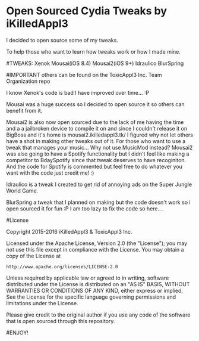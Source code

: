 # Open Sourced Cydia Tweaks by iKilledAppl3
 
 I decided to open source some of my tweaks.

 To help those who want to learn how tweaks work or how I made mine.

#TWEAKS:
Xenok
Mousai(iOS 8.4)
Mousai2(iOS 9+)
Idraulico 
BlurSpring


#IMPORTANT
others can be found on the ToxicAppl3 Inc. Team Organization repo 

I know Xenok's code is bad I have improved over time... :P 

Mousai was a huge success so I decided to open source it so others can benefit from it.

Mousai2 is also now open sourced due to the lack of me having the time and a a jailbroken device to compile it on and since I couldn't release it on BigBoss and it's home is mousai2.ikilledappl3.tk/ I figured why not let others have a shot in making other tweaks out of it. 
For those who want to use a tweak that manages your music... Why not use MusicMod instead? 
Mousai2 was also going to have a Spotify functionality but I didn't feel like making a competitor to BdaySpotify since that tweak deserves to have recoginiton. And the code for Spotify is commented but feel free to do whatever you want with the code just credit me! :)

Idraulico is a tweak I created to get rid of annoying ads on the Super Jungle World Game.

BlurSpring a tweak that I planned on making but the code doesn't work so i open sourced it for fun :P I am too lazy to fix the code so here....

#License

Copyright 2015-2016 iKilledAppl3 & ToxicAppl3 Inc.

Licensed under the Apache License, Version 2.0 (the "License");
you may not use this file except in compliance with the License.
You may obtain a copy of the License at

    http://www.apache.org/licenses/LICENSE-2.0

Unless required by applicable law or agreed to in writing, software
distributed under the License is distributed on an "AS IS" BASIS,
WITHOUT WARRANTIES OR CONDITIONS OF ANY KIND, either express or implied.
See the License for the specific language governing permissions and
limitations under the License.

Please give credit to the original author if you use any code of the software that is open sourced through this repository.

#ENJOY!

